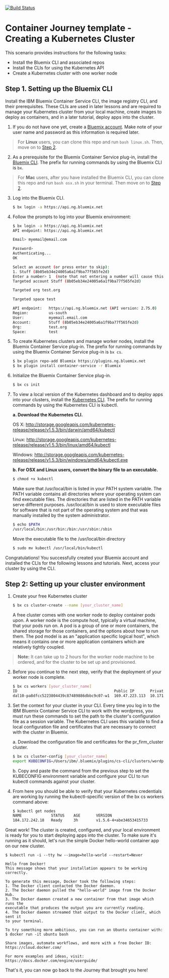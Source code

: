 [![Build Status](https://travis-ci.org/IBM/container-journey-template.svg?branch=master)](https://travis-ci.org/IBM/container-journey-template)

# Container Journey template - Creating a Kubernetes Cluster

This scenario provides instructions for the following tasks:
- Install the Bluemix CLI and associated repos
- Install the CLIs for using the Kubernetes API
- Create a Kubernetes cluster with one worker node


## Step 1. Setting up the Bluemix CLI

Install the IBM Bluemix Container Service CLI, the image registry CLI, and their prerequisites. These CLIs are used in later lessons and are required to manage your Kubernetes cluster from your local machine, create images to deploy as containers, and in a later tutorial, deploy apps into the cluster.


1. If you do not have one yet, create a [Bluemix account](https://console.ng.bluemix.net/registration/). Make note of your user name and password as this information is required later.

> For **Linux** users, you can clone this repo and run `bash linux.sh`. Then, move on to [Step 2](#step-2-setting-up-your-cluster-environment).

2. As a prerequisite for the Bluemix Container Service plug-in, install the [Bluemix CLI](http://clis.ng.bluemix.net/ui/home.html). The prefix for running commands by using the Bluemix CLI is `bx`.

> For **Mac** users, after you have installed the Bluemix CLI, you can clone this repo and run `bash osx.sh` in your terminal. Then move on to [Step 2](#step-2-setting-up-your-cluster-environment).


3. Log into the Bluemix CLI.
    ```bash
    $ bx login -a https://api.ng.bluemix.net
    ```

4. Follow the prompts to log into your Bluemix environment:
    ```bash
    $ bx login -a https://api.ng.bluemix.net
    API endpoint: https://api.ng.bluemix.net

    Email> myemail@email.com

    Password>
    Authenticating...
    OK

    Select an account (or press enter to skip):
    1. Stuff (8b05eb34e24005a6a1f9ba77f565fe2d)
    Enter a number> 1  (note that not entering a number will cause this to fail)
    Targeted account Stuff (8b05eb34e24005a6a1f9ba77f565fe2d)

    Targeted org test.org

    Targeted space test

    API endpoint:   https://api.ng.bluemix.net (API version: 2.75.0)
    Region:         us-south
    User:           myemail.email.com
    Account:        Stuff (8b05eb34e24005a6a1f9ba77f565fe2d)
    Org:            test.org
    Space:          test
    ```

5. To create Kubernetes clusters and manage worker nodes, install the Bluemix Container Service plug-in. The prefix for running commands by using the Bluemix Container Service plug-in is `bx cs`.
    ```bash
    $ bx plugin repo-add Bluemix https://plugins.ng.bluemix.net
    $ bx plugin install container-service -r Bluemix
    ```

6. Initialize the Bluemix Container Service plug-in.
    ```bash
    $ bx cs init
    ```

7. To view a local version of the Kubernetes dashboard and to deploy apps into your clusters, install the [Kubernetes CLI](https://kubernetes.io/docs/user-guide/prereqs/). The prefix for running commands by using the Kubernetes CLI is kubectl.

    **a. Download the Kubernetes CLI.**

    OS X: http://storage.googleapis.com/kubernetes-release/release/v1.5.3/bin/darwin/amd64/kubectl

    Linux: http://storage.googleapis.com/kubernetes-release/release/v1.5.3/bin/linux/amd64/kubectl

    Windows: http://storage.googleapis.com/kubernetes-release/release/v1.5.3/bin/windows/amd64/kubectl.exe

    **b. For OSX and Linux users, convert the binary file to an executable.**

    ```bash
    $ chmod +x kubectl
    ```
    Make sure that /usr/local/bin is listed in your PATH system variable. The PATH variable contains all directories where your operating system can find executable files. The directories that are listed in the PATH variable serve different purposes. /usr/local/bin is used to store executable files for software that is not part of the operating system and that was manually installed by the system administrator.

    ```bash
    $ echo $PATH
    /usr/local/bin:/usr/bin:/bin:/usr/sbin:/sbin
    ```
    Move the executable file to the /usr/local/bin directory
    ```bash
    $ sudo mv kubectl /usr/local/bin/kubectl
    ```

Congratulations! You successfully created your Bluemix account and installed the CLIs for the following lessons and tutorials. Next, access your cluster by using the CLI.

## Step 2: Setting up your cluster environment

1. Create your free Kubernetes cluster
    ```bash
    $ bx cs cluster-create --name [your_cluster_name]
    ```
    A free cluster comes with one worker node to deploy container pods upon. A worker node is the compute host, typically a virtual machine, that your pods run on. A pod is a group of one or more containers, the shared storage for those containers, and the options about how to run them. The pod model is as an "application specific logical host", which means it contains one or more application containers which are relatively tightly coupled.

> **Note:** It can take up to 2 hours for the worker node machine to be ordered, and for the cluster to be set up and provisioned.

2. Before you continue to the next step, verify that the deployment of your worker node is complete.
    ```bash
    $ bx cs workers [your_cluster_name]
    ID                                           Public IP       Private IP    Machine Type  State     Status   
    dal10-pa8dfcc5223804439c87489886dbbc9c07-w1  169.47.223.113  10.171.42.93  free         deployed  Deploy Automation                                          Successful   
    ```

3. Set the context for your cluster in your CLI. Every time you log in to the IBM Bluemix Container Service CLI to work with the wordpress, you must run these commands to set the path to the cluster's configuration file as a session variable. The Kubernetes CLI uses this variable to find a local configuration file and certificates that are necessary to connect with the cluster in Bluemix.

    a. Download the configuration file and certificates for the pr_firm_cluster cluster.
    ```bash
    $ bx cs cluster-config [your_cluster_name]
    export KUBECONFIG=/Users/ibm/.bluemix/plugins/cs-cli/clusters/wordpress/kube-config-dal10-wordpress.yml
    ```
    
    b. Copy and paste the command from the previous step to set the KUBECONFIG environment variable and configure your CLI to run kubectl commands against your cluster.

4. From here you should be able to verify that your Kubernetes credentials are working by running the kubectl-specific version of the bx cs workers command above:
    ```bash
    $ kubectl get nodes
    NAME             STATUS    AGE       VERSION
    184.172.242.18   Ready     3h        v1.5.6-4+abe34653415733
    ```
    
Great work! The cluster is created, configured, and your local environment is ready for you to start deploying apps into the cluster. To make sure it's running as it should, let's run the simple Docker hello-world container app on our new cluster.
   
    $ kubectl run -i --tty hw --image=hello-world --restart=Never
   
    Hello from Docker!
    This message shows that your installation appears to be working correctly.
    
    To generate this message, Docker took the following steps:
    1. The Docker client contacted the Docker daemon.
    2. The Docker daemon pulled the "hello-world" image from the Docker Hub.
    3. The Docker daemon created a new container from that image which runs the
    executable that produces the output you are currently reading.
    4. The Docker daemon streamed that output to the Docker client, which sent it
    to your terminal.
    
    To try something more ambitious, you can run an Ubuntu container with:
    $ docker run -it ubuntu bash
    
    Share images, automate workflows, and more with a free Docker ID:
    https://cloud.docker.com/
    
    For more examples and ideas, visit:
    https://docs.docker.com/engine/userguide/

That's it, you can now go back to the Journey that brought you here!

